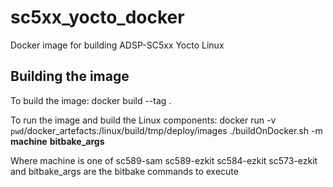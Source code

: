 # sc5xx_yocto_docker
Docker image for building ADSP-SC5xx Yocto Linux

## Building the image
To build the image:
  docker build --tag <tagname> .

To run the image and build the Linux components:
  docker run -v `pwd`/docker_artefacts:/linux/build/tmp/deploy/images <tagname> ./buildOnDocker.sh -m **machine** **bitbake_args**

  Where machine is one of sc589-sam sc589-ezkit sc584-ezkit sc573-ezkit and bitbake_args are the bitbake commands to execute

